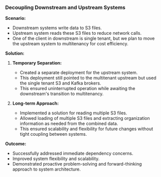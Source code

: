 ### Decoupling Downstream and Upstream Systems

**Scenario:**
- Downstream systems write data to S3 files.
- Upstream system reads these S3 files to reduce network calls.
- One of the client in downstream is single tenant, but we plan to move the upstream system to multitenancy for cost efficiency.

**Solution:**
1. **Temporary Separation:**
   - Created a separate deployment for the upstream system.
   - This deployment still pointed to the multitenant upstream but used the single tenant S3 and Kafka brokers.
   - This ensured uninterrupted operation while awaiting the downstream's transition to multitenancy.

2. **Long-term Approach:**
   - Implemented a solution for reading multiple S3 files.
   - Allowed loading of multiple S3 files and extracting organization information as needed from the combined data.
   - This ensured scalability and flexibility for future changes without tight coupling between systems.

**Outcome:**
- Successfully addressed immediate dependency concerns.
- Improved system flexibility and scalability.
- Demonstrated proactive problem-solving and forward-thinking approach to system architecture.